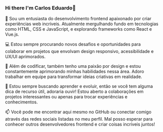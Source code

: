 ### Hi there I'm Carlos Eduardo👋
👋 Sou um entusiasta do desenvolvimento frontend apaixonado por criar experiências web incríveis. Atualmente mergulhando fundo em tecnologias como HTML, CSS e JavaScript, e explorando frameworks como React e Vue.js.

💻 Estou sempre procurando novos desafios e oportunidades para colaborar em projetos que envolvam design responsivo, acessibilidade e UX/UI aprimorados.

🎨 Além de codificar, também tenho uma paixão por design e estou constantemente aprimorando minhas habilidades nessa área. Adoro trabalhar em equipe para transformar ideias criativas em realidade.

🌱 Estou sempre buscando aprender e evoluir, então se você tem alguma dica de recurso útil, adoraria ouvir! Estou aberto a colaborações em projetos interessantes ou apenas para trocar experiências e conhecimentos.

📫 Você pode me encontrar aqui mesmo no GitHub ou conectar comigo através das redes sociais listadas no meu perfil. Mal posso esperar para conhecer outros desenvolvedores frontend e criar coisas incríveis juntos!

<!--
**devkadu/devkadu** is a ✨ _special_ ✨ repository because its `README.md` (this file) appears on your GitHub profile.
<p>
Here are some ideas to get you started:

- 🔭 I’m currently working on ...
- 🌱 I’m currently learning ...
- 👯 I’m looking to collaborate on ...
- 🤔 I’m looking for help with ...
- 💬 Ask me about ...
- 📫 How to reach me: ...
- 😄 Pronouns: ...
- ⚡ Fun fact: ...
-->
